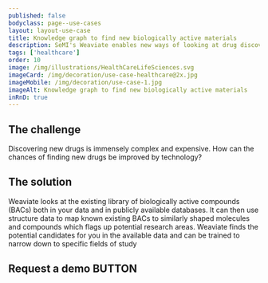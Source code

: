 ```yaml
---
published: false
bodyclass: page--use-cases
layout: layout-use-case
title: Knowledge graph to find new biologically active materials
description: SeMI's Weaviate enables new ways of looking at drug discovery by combining private and public genetics, protein, and research data with molecular models and predict biological activity.
tags: ['healthcare']
order: 10
image: /img/illustrations/HealthCareLifeSciences.svg
imageCard: /img/decoration/use-case-healthcare@2x.jpg
imageMobile: /img/decoration/use-case-1.jpg
imageAlt: Knowledge graph to find new biologically active materials
inRnD: true
---
```


## The challenge

Discovering new drugs is immensely complex and expensive. How can the chances of finding new drugs be improved by technology?

## The solution

Weaviate looks at the existing library of biologically active compounds (BACs) both in your data and in publicly available databases. It can then use structure data to map known existing BACs to similarly shaped molecules and compounds which flags up potential research areas. Weaviate finds the potential candidates for you in the available data and can be trained to narrow down to specific fields of study


## Request a demo BUTTON

